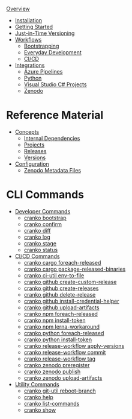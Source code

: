[Overview](index.md)

- [Installation](installation/index.md)
- [Getting Started](getting-started/index.md)
- [Just-in-Time Versioning](jit-versioning/index.md)
- [Workflows]()
  - [Bootstrapping](workflows-bootstrap/index.md)
  - [Everyday Development](workflows-dev/index.md)
  - [CI/CD](workflows-cicd/index.md)
- [Integrations]()
  - [Azure Pipelines](integrations/azure-pipelines.md)
  - [Python](integrations/python.md)
  - [Visual Studio C# Projects](integrations/csproj.md)
  - [Zenodo](integrations/zenodo.md)

# Reference Material

- [Concepts]()
  - [Internal Dependencies](concepts/internal-dependencies.md)
  - [Projects](concepts/projects.md)
  - [Releases](concepts/releases.md)
  - [Versions](concepts/versions.md)
- [Configuration](configuration/index.md)
  - [Zenodo Metadata Files](configuration/zenodo.md)

# CLI Commands

- [Developer Commands]()
  - [cranko bootstrap](commands/dev/bootstrap.md)
  - [cranko confirm](commands/dev/confirm.md)
  - [cranko diff](commands/dev/diff.md)
  - [cranko log](commands/dev/log.md)
  - [cranko stage](commands/dev/stage.md)
  - [cranko status](commands/dev/status.md)
- [CI/CD Commands]()
  - [cranko cargo foreach-released](commands/cicd/cargo-foreach-released.md)
  - [cranko cargo package-released-binaries](commands/cicd/cargo-package-released-binaries.md)
  - [cranko ci-util env-to-file](commands/cicd/ci-util-env-to-file.md)
  - [cranko github create-custom-release](commands/cicd/github-create-custom-release.md)
  - [cranko github create-releases](commands/cicd/github-create-releases.md)
  - [cranko github delete-release](commands/cicd/github-delete-release.md)
  - [cranko github install-credential-helper](commands/cicd/github-install-credential-helper.md)
  - [cranko github upload-artifacts](commands/cicd/github-upload-artifacts.md)
  - [cranko npm foreach-released](commands/cicd/npm-foreach-released.md)
  - [cranko npm install-token](commands/cicd/npm-install-token.md)
  - [cranko npm lerna-workaround](commands/cicd/npm-lerna-workaround.md)
  - [cranko python foreach-released](commands/cicd/python-foreach-released.md)
  - [cranko python install-token](commands/cicd/python-install-token.md)
  - [cranko release-workflow apply-versions](commands/cicd/release-workflow-apply-versions.md)
  - [cranko release-workflow commit](commands/cicd/release-workflow-commit.md)
  - [cranko release-workflow tag](commands/cicd/release-workflow-tag.md)
  - [cranko zenodo preregister](commands/cicd/zenodo-preregister.md)
  - [cranko zenodo publish](commands/cicd/zenodo-publish.md)
  - [cranko zenodo upload-artifacts](commands/cicd/zenodo-upload-artifacts.md)
- [Utility Commands]()
  - [cranko git-util reboot-branch](commands/util/git-util-reboot-branch.md)
  - [cranko help](commands/util/help.md)
  - [cranko list-commands](commands/util/list-commands.md)
  - [cranko show](commands/util/show.md)
